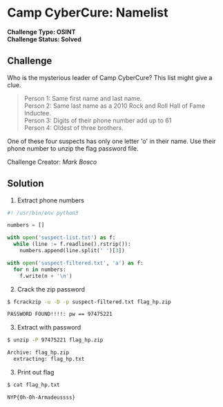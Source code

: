 # Camp CyberCure: Namelist

**Challenge Type: OSINT**  
**Challenge Status: Solved**

## Challenge

Who is the mysterious leader of Camp CyberCure? This list might give a clue.

> Person 1: Same first name and last name.  
> Person 2: Same last name as a 2010 Rock and Roll Hall of Fame Inductee.  
> Person 3: Digits of their phone number add up to 61  
> Person 4: Oldest of three brothers.

One of these four suspects has only one letter 'o' in their name. Use their phone number to unzip the flag password file.

Challenge Creator: *Mark Bosco*

## Solution

1. Extract phone numbers

```py
#! /usr/bin/env python3

numbers = []

with open('suspect-list.txt') as f:
  while (line := f.readline().rstrip()):
    numbers.append(line.split(' ')[3])

with open('suspect-filtered.txt', 'a') as f:
  for n in numbers:
    f.write(n + '\n')
```

2. Crack the zip password

```bash
$ fcrackzip -u -D -p suspect-filtered.txt flag_hp.zip

PASSWORD FOUND!!!!: pw == 97475221
```

3. Extract with password

```bash
$ unzip -P 97475221 flag_hp.zip

Archive: flag_hp.zip
  extracting: flag_hp.txt
```

3. Print out flag

```bash
$ cat flag_hp.txt

NYP{0h-0h-Armadeussss}
```
